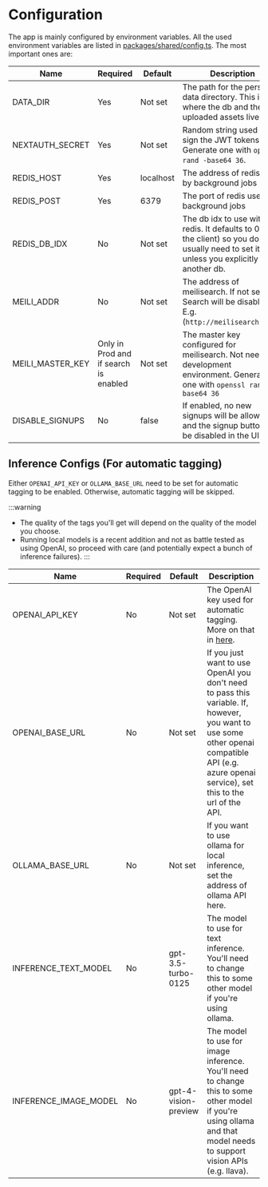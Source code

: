 # Configuration

The app is mainly configured by environment variables. All the used environment variables are listed in [packages/shared/config.ts](https://github.com/MohamedBassem/hoarder-app/blob/main/packages/shared/config.ts). The most important ones are:

| Name             | Required                              | Default   | Description                                                                                                                               |
| ---------------- | ------------------------------------- | --------- | ----------------------------------------------------------------------------------------------------------------------------------------- |
| DATA_DIR         | Yes                                   | Not set   | The path for the persistent data directory. This is where the db and the uploaded assets live.                                            |
| NEXTAUTH_SECRET  | Yes                                   | Not set   | Random string used to sign the JWT tokens. Generate one with `openssl rand -base64 36`.                                                   |
| REDIS_HOST       | Yes                                   | localhost | The address of redis used by background jobs                                                                                              |
| REDIS_POST       | Yes                                   | 6379      | The port of redis used by background jobs                                                                                                 |
| REDIS_DB_IDX     | No                                    | Not set   | The db idx to use with redis. It defaults to 0 (in the client) so you don't usually need to set it unless you explicitly want another db. |
| MEILI_ADDR       | No                                    | Not set   | The address of meilisearch. If not set, Search will be disabled. E.g. (`http://meilisearch:7700`)                                         |
| MEILI_MASTER_KEY | Only in Prod and if search is enabled | Not set   | The master key configured for meilisearch. Not needed in development environment. Generate one with `openssl rand -base64 36`             |
| DISABLE_SIGNUPS  | No                                    | false     | If enabled, no new signups will be allowed and the signup button will be disabled in the UI                                               |

## Inference Configs (For automatic tagging)

Either `OPENAI_API_KEY` or `OLLAMA_BASE_URL` need to be set for automatic tagging to be enabled. Otherwise, automatic tagging will be skipped.

:::warning
- The quality of the tags you'll get will depend on the quality of the model you choose.
- Running local models is a recent addition and not as battle tested as using OpenAI, so proceed with care (and potentially expect a bunch of inference failures).
:::

| Name                  | Required | Default              | Description                                                                                                                                                                                     |
| --------------------- | -------- | -------------------- | ----------------------------------------------------------------------------------------------------------------------------------------------------------------------------------------------- |
| OPENAI_API_KEY        | No       | Not set              | The OpenAI key used for automatic tagging. More on that in [here](/openai).                                                                                                                     |
| OPENAI_BASE_URL       | No       | Not set              | If you just want to use OpenAI you don't need to pass this variable. If, however, you want to use some other openai compatible API (e.g. azure openai service), set this to the url of the API. |
| OLLAMA_BASE_URL       | No       | Not set              | If you want to use ollama for local inference, set the address of ollama API here.                                                                                                              |
| INFERENCE_TEXT_MODEL  | No       | gpt-3.5-turbo-0125   | The model to use for text inference. You'll need to change this to some other model if you're using ollama.                                                                                     |
| INFERENCE_IMAGE_MODEL | No       | gpt-4-vision-preview | The model to use for image inference. You'll need to change this to some other model if you're using ollama and that model needs to support vision APIs (e.g. llava).                           |
